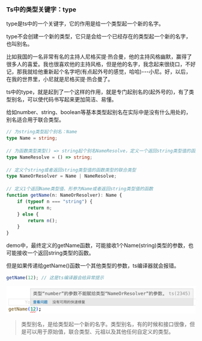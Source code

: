### Ts中的类型关键字：type

type是ts中的一个关键字，它的作用是给一个类型起一个新的名字。

type不会创建一个新的类型，它只是会给一个已经存在的类型起一个新的名字，也叫别名。

比如我国的一名非常有名的主持人尼格买提·热合曼，他的主持风格幽默，赢得了很多人的喜爱。我也很喜欢他的主持风格，但是他的名字，我念起来很绕口，不好记，那我就给他重新起个名字吧(有点起外号的感觉，哈哈)---小尼。好，以后，在我的世界里，小尼就是尼格买提·热合曼了。

ts中的type，就是起到了一个这样的作用，就是专门起别名的(起外号的)，有了类型别名，可以使代码书写起来更加简洁、易懂。

给如number、string、boolean等基本类型起别名在实际中是没有什么用处的，别名适合用于联合类型。

```ts
// 为string类型起个别名：Name
type Name = string;

// 为函数类型类型() => string起个别名NameResolve，定义一个返回string类型值的函数
type NameResolve = () => string;

// 定义个string或者返回string类型值的函数类型的联合类型
type NameOrResolver = Name | NameResolve;

// 定义1个返回Name类型值、形参为Name或者返回string类型值的函数
function getName(n: NameOrResolver): Name {
    if (typeof n === "string") {
        return n;
    } else {
        return n();
    }
}
```

demo中，最终定义的getName函数，可能接收1个Name(string)类型的参数，也可能接收一个返回string类型的函数。

但是如果传递给getName()函数一个其他类型的参数，ts编译器就会报错。

```ts
getName(12); // 这是ts编译器会给异常提示
```

![类型“number”的参数不能赋给类型“NameOrResolver”的参数](./images/i37.png)

> 类型别名，是给类型起一个新的名字。类型别名，有的时候和接口很像，但是可以用于原始值，联合类型、元祖以及其他任何自定义的类型。

